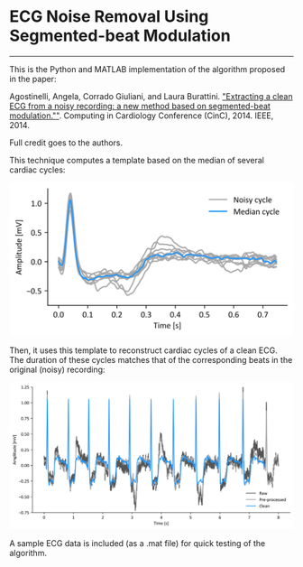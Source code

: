 # ECG Noise Removal Using Segmented-beat Modulation
---
This is the Python and MATLAB implementation of the algorithm proposed in
the paper:

Agostinelli, Angela, Corrado Giuliani, and Laura Burattini. ["Extracting a clean ECG from a noisy recording: a new method based on segmented-beat modulation.""](<https://ieeexplore.ieee.org/abstract/document/7042976>). Computing in Cardiology Conference (CinC), 2014. IEEE, 2014.

Full credit goes to the authors.

This technique computes a template based on the median of several cardiac cycles:

![Median-based template of a cardiac cycle](./images/ecg_template.png)

Then, it uses this template to reconstruct cardiac cycles of a clean ECG. The
duration of these cycles matches that of the corresponding beats in the
original (noisy) recording:

![Median-based template of a cardiac cycle](./images/ecg_comparison.png)

A sample ECG data is included (as a .mat file) for quick testing of the
algorithm.

